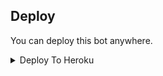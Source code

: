 


## Deploy
You can deploy this bot anywhere.

<details><summary>Deploy To Heroku</summary>
<p>
<br>
<a href="https://heroku.com/deploy?template=https://github.com/darkpc1412/Eva-Alita">
  <img src="https://www.herokucdn.com/deploy/button.svg" alt="Deploy">
</a>
</p>
</details>


